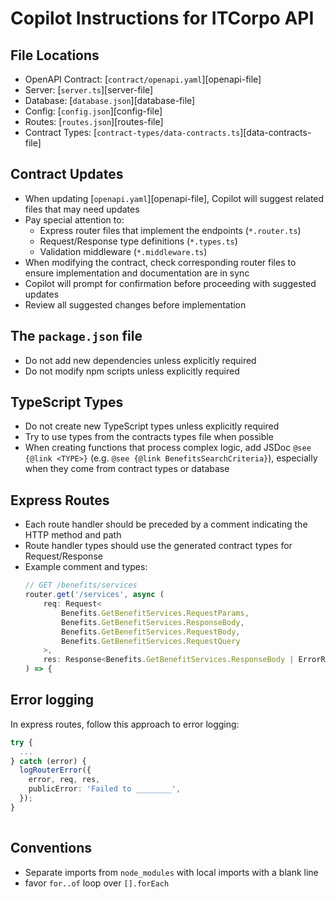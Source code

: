 # Copilot Instructions for ITCorpo API

## File Locations
- OpenAPI Contract: [`contract/openapi.yaml`][openapi-file]
- Server: [`server.ts`][server-file]
- Database: [`database.json`][database-file]
- Config: [`config.json`][config-file]
- Routes: [`routes.json`][routes-file]
- Contract Types: [`contract-types/data-contracts.ts`][data-contracts-file]

## Contract Updates

- When updating [`openapi.yaml`][openapi-file], Copilot will suggest related files that may need updates
- Pay special attention to:
  - Express router files that implement the endpoints (`*.router.ts`)
  - Request/Response type definitions (`*.types.ts`)
  - Validation middleware (`*.middleware.ts`)
- When modifying the contract, check corresponding router files to ensure implementation and documentation are in sync
- Copilot will prompt for confirmation before proceeding with suggested updates
- Review all suggested changes before implementation

## The `package.json` file
- Do not add new dependencies unless explicitly required
- Do not modify npm scripts unless explicitly required

## TypeScript Types
- Do not create new TypeScript types unless explicitly required
- Try to use types from the contracts types file when possible
- When creating functions that process complex logic, add JSDoc `@see {@link <TYPE>}` (e.g. `@see {@link BenefitsSearchCriteria}`), especially when they come from contract types or database

## Express Routes
- Each route handler should be preceded by a comment indicating the HTTP method and path
- Route handler types should use the generated contract types for Request/Response
- Example comment and types:
  ```typescript
  // GET /benefits/services
  router.get('/services', async (
      req: Request<
          Benefits.GetBenefitServices.RequestParams,
          Benefits.GetBenefitServices.ResponseBody,
          Benefits.GetBenefitServices.RequestBody,
          Benefits.GetBenefitServices.RequestQuery
      >,
      res: Response<Benefits.GetBenefitServices.ResponseBody | ErrorResponse>
  ) => {
  ```

## Error logging

In express routes, follow this approach to error logging:

```ts
try {
  ...
} catch (error) {
  logRouterError({
    error, req, res,
    publicError: 'Failed to ________',
  });
}
  
```


## Conventions

- Separate imports from `node_modules` with local imports with a blank line
- favor `for..of` loop over `[].forEach`
